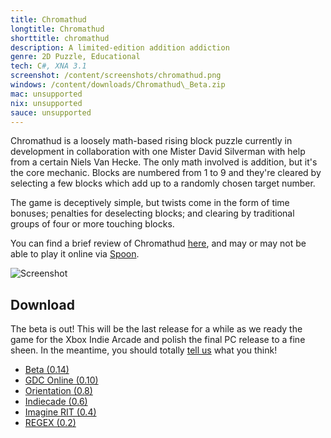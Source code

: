 ```yaml
---
title: Chromathud
longtitle: Chromathud
shorttitle: chromathud
description: A limited-edition addition addiction
genre: 2D Puzzle, Educational
tech: C#, XNA 3.1
screenshot: /content/screenshots/chromathud.png
windows: /content/downloads/Chromathud\_Beta.zip
mac: unsupported
nix: unsupported
sauce: unsupported
--- 
```


Chromathud is a loosely math-based rising block puzzle currently in development in collaboration with one Mister David Silverman with help from a certain Niels Van Hecke. The only math involved is addition, but it's the core mechanic. Blocks are numbered from 1 to 9 and they're cleared by selecting a few blocks which add up to a randomly chosen target number. 

The game is deceptively simple, but twists come in the form of time 
bonuses; penalties for deselecting blocks; and clearing by traditional groups 
of four or more touching blocks. 

You can find a brief review of Chromathud [here](http://indiegameschannel.com/wp/2010/12/21/igf-2011-review-chromathud-by-luchenlabs/), and may or may not be able to play it online via [Spoon](http://spoon.net/chromathud).

![Screenshot]($screenshot$ "Screenshot")

## Download ##
The beta is out! This will be the last release for a while as we ready the game for the Xbox Indie Arcade and polish the final PC release to a fine sheen. 
In the meantime, you should totally [tell us](http://twitter.com/neocheez) what you think!

- [Beta (0.14)]($root/downloads/Chromathud_Beta.zip)
- [GDC Online (0.10)]($root/downloads/Chromathud_GDC.zip)
- [Orientation (0.8)]($root/downloads/Chromathud_Orientation.zip)
- [Indiecade (0.6)]($root/downloads/Chromathud_Indiecade.zip)
- [Imagine RIT (0.4)]($root/downloads/Chromathud_Imagine.zip)
- [REGEX (0.2)]($root/downloads/Chromathud_REGEX.zip)
